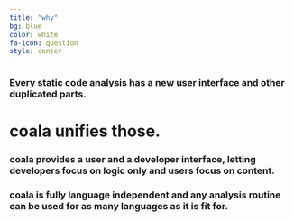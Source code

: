 ```yaml
---
title: "why"
bg: blue
color: white
fa-icon: question
style: center
---
```


### Every static code analysis has a new user interface and other duplicated parts.

# coala unifies those.

### coala provides a user and a developer interface, letting developers focus on logic only and users focus on content.

### coala is fully language independent and any analysis routine can be used for as many languages as it is fit for.
